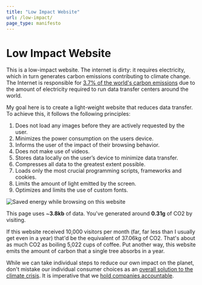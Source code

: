 ```yaml
---
title: "Low Impact Website"
url: /low-impact/
page_type: manifesto
---
```


<h1 class="manifesto">Low <span>Impact</span> Website</h1>

This is a low-impact website. The internet is dirty: it requires electricity, which in turn generates carbon emissions contributing to climate change. The Internet is responsible for [3.7% of the world's carbon emissions](https://www.theguardian.com/environment/2010/aug/12/carbon-footprint-internet) due to the amount of electricity required to run data transfer centers around the world.

My goal here is to create a light-weight website that reduces data transfer. To achieve this, it follows the following principles: 

1. Does not load any images before they are actively requested by the user.
2. Minimizes the power consumption on the users device.
3. Informs the user of the impact of their browsing behavior.
4. Does not make use of videos.
5. Stores data locally on the user’s device to minimize data transfer.
6. Compresses all data to the greatest extent possible.
7. Loads only the most crucial programming scripts, frameworks and cookies.
8. Limits the amount of light emitted by the screen.
9. Optimizes and limits the use of custom fonts. 

<div class="metrics_container">
  <div class="metrics-left">
    <div class="metrics_container_item">
      <img class="metrics__img" src="/assets/images/bolt.svg" alt="Saved energy while browsing on this website">
    </div>
    <p>This page uses ~<strong>3.8kb</strong> of data. You've generated around <strong>0.31g</strong> of CO2 by visiting.</p>
  </div>
  <div class="metrics-right">
    <p>If this website received 10,000 visitors per month (far, far less than I usually get even in a year) that'd be the equivalent of 37.06kg of CO2. That's about as much CO2 as boiling 5,022 cups of coffee. Put another way, this website emits the amount of carbon that a single tree absorbs in a year.</p>
  </div>
</div>

While we can take individual steps to reduce our own impact on the planet,
don't mistake our individual consumer choices as an [overall solution to the
climate
crisis](https://ourworldindata.org/how-much-will-it-cost-to-mitigate-climate-change). It is imperative that we [hold companies accountable](https://www.theguardian.com/sustainable-business/2017/jul/10/100-fossil-fuel-companies-investors-responsible-71-global-emissions-cdp-study-climate-change).
